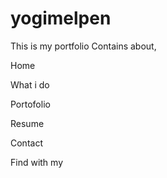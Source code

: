 # yogimelpen

This is my portfolio Contains about,

Home

What i do

Portofolio

Resume

Contact

Find with my

